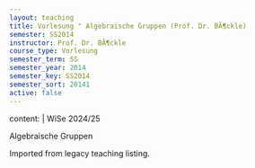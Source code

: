 ```yaml
---
layout: teaching
title: Vorlesung " Algebraische Gruppen (Prof. Dr. BÃ¶ckle)
semester: SS2014
instructor: Prof. Dr. BÃ¶ckle
course_type: Vorlesung
semester_term: SS
semester_year: 2014
semester_key: SS2014
semester_sort: 20141
active: false
---
```

content: |
  WiSe 2024/25
  
  Algebraische Gruppen

Imported from legacy teaching listing.
